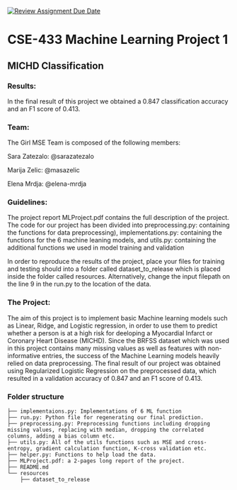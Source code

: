 [![Review Assignment Due Date](https://classroom.github.com/assets/deadline-readme-button-24ddc0f5d75046c5622901739e7c5dd533143b0c8e959d652212380cedb1ea36.svg)](https://classroom.github.com/a/U9FTc9i_)

# CSE-433 Machine Learning Project 1 
## MICHD Classification 
### Results: 
In the final result of this project we obtained a 0.847 classification accuracy and an F1 score of 0.413. 
### Team:
The Girl MSE Team is composed of the following members:

Sara Zatezalo: @sarazatezalo

Marija Zelic: @masazelic

Elena Mrdja: @elena-mrdja

### Guidelines:

The project report MLProject.pdf contains the full description of the project. The code for our project has been divided into preprocessing.py: containing the functions for data preprocessing), implementations.py: containing the functions for the 6 machine leaning models, and utils.py: containing the additional functions we used in model training and validation

In order to reproduce the results of the project, place your files for training and testing should into a folder called dataset_to_release which is placed inside the folder called resources. Alternatively, change the input filepath on the line 9 in the run.py to the location of the data.

### The Project:
The aim of this project is to implement basic Machine learning models such as Linear, Ridge, and Logistic regression, in order to use them to predict whether a person is at a high risk for deeloping a Myocardial Infarct or Coronary Heart Disease (MICHD). Since the BRFSS dataset which was used in this project contains many missing values as well as features with non-informative entries, the success of the Machine Learning models heavily relied on data preprocessing. The final result of our project was obtained using Regularized Logistic Regression on the preprocessed data, which resulted in a validation accuracy of 0.847 and an F1 score of 0.413.

### Folder structure
```
├── implementaions.py: Implementations of 6 ML function
├── run.py: Python file for regenerating our final prediction.
├── preprocessing.py: Preprocessing functions including dropping missing values, replacing with median, dropping the correlated columns, adding a bias column etc.
├── utils.py: All of the utils functions such as MSE and cross-entropy, gradient calculation function, K-cross validation etc.
├── helper.py: Functions to help load the data.
├── MLProject.pdf: a 2-pages long report of the project.
├── README.md
└── resources
    ├── dataset_to_release
```

